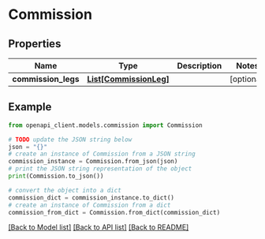# Commission


## Properties

Name | Type | Description | Notes
------------ | ------------- | ------------- | -------------
**commission_legs** | [**List[CommissionLeg]**](CommissionLeg.md) |  | [optional] 

## Example

```python
from openapi_client.models.commission import Commission

# TODO update the JSON string below
json = "{}"
# create an instance of Commission from a JSON string
commission_instance = Commission.from_json(json)
# print the JSON string representation of the object
print(Commission.to_json())

# convert the object into a dict
commission_dict = commission_instance.to_dict()
# create an instance of Commission from a dict
commission_from_dict = Commission.from_dict(commission_dict)
```
[[Back to Model list]](../README.md#documentation-for-models) [[Back to API list]](../README.md#documentation-for-api-endpoints) [[Back to README]](../README.md)


